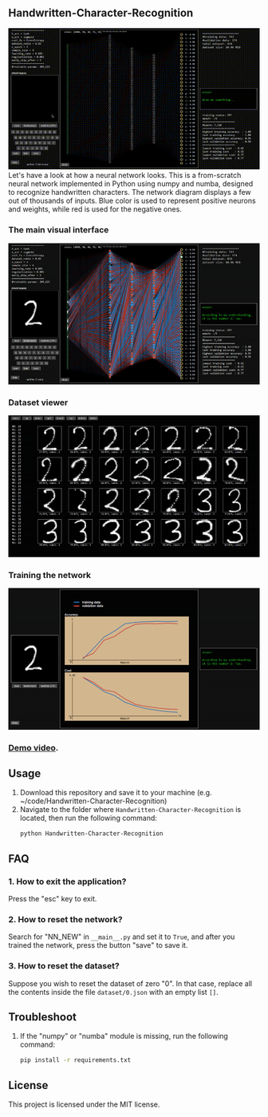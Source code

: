## Handwritten-Character-Recognition
![Demo gif](_imgs/demo.gif)
Let's have a look at how a neural network looks. This is a from-scratch neural network implemented in Python using numpy and numba, designed to recognize handwritten characters. The network diagram displays a few out of thousands of inputs. Blue color is used to represent positive neurons and weights, while red is used for the negative ones.

### The main visual interface
![The main visual interface of the application](_imgs/1.jpg)

### Dataset viewer
![Dataset viewer](_imgs/2.jpg)

### Training the network
![Training the network](_imgs/3.jpg)

### [Demo video](https://youtu.be/GX0xBjiwgtg).

## Usage
1. Download this repository and save it to your machine (e.g. ~/code/Handwritten-Character-Recognition)
2. Navigate to the folder where `Handwritten-Character-Recognition` is located, then run the following command:
    ```sh
    python Handwritten-Character-Recognition
    ```

## FAQ
### 1. How to exit the application?
Press the "esc" key to exit.

### 2. How to reset the network?
Search for "NN_NEW" in `__main__.py` and set it to `True`, and after you trained the network, press the button "save" to save it.

### 3. How to reset the dataset?
Suppose you wish to reset the dataset of zero "0". In that case, replace all the contents inside the file `dataset/0.json` with an empty list `[]`.

## Troubleshoot
1. If the "numpy" or "numba" module is missing, run the following command:
    ```sh
    pip install -r requirements.txt
    ```

## License
This project is licensed under the MIT license.
